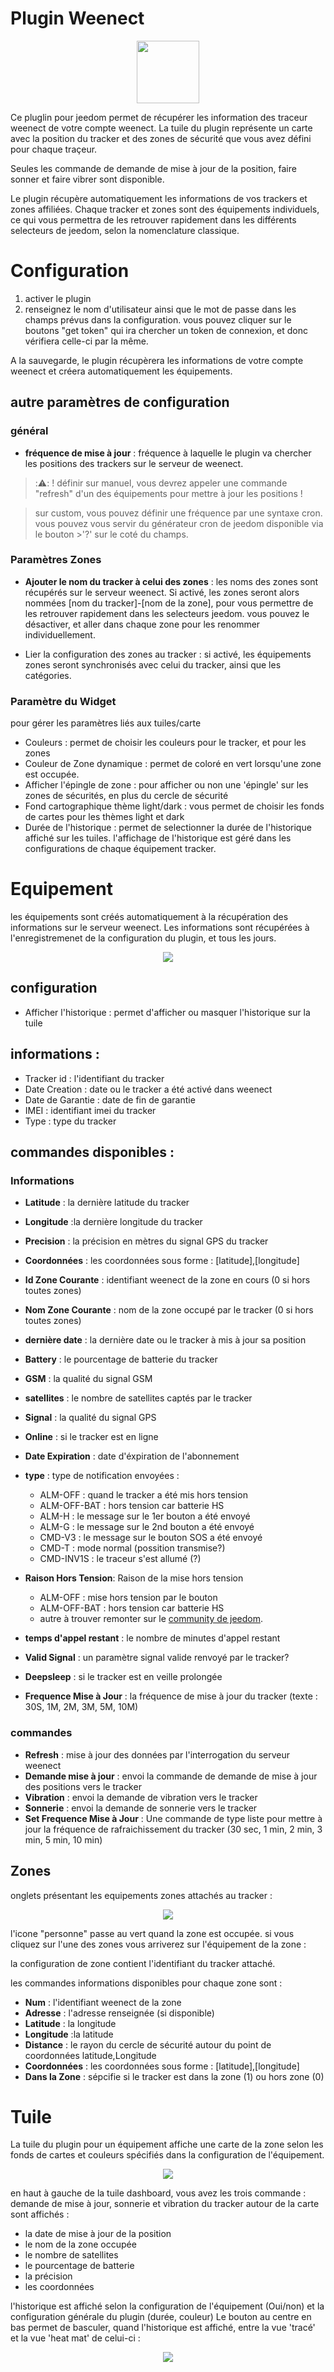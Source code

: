# Plugin Weenect
<p align="center">
  <img width="100" src="/plugin_info/weenect_icon.png">
</p>

Ce pluglin pour jeedom permet de récupérer les information des traceur weenect de votre compte weenect.
La tuile du plugin représente un carte avec la position du tracker et des zones de sécurité que vous avez défini pour chaque traçeur.

Seules les commande de demande de mise à jour de la position, faire sonner et faire vibrer sont disponible.

Le plugin récupère automatiquement les informations de vos trackers et zones affiliées. Chaque tracker et zones sont des équipements individuels, ce qui vous permettra de les retrouver rapidement dans les différents selecteurs de jeedom, selon la nomenclature classique.

# Configuration
  
  1. activer le plugin
  2. renseignez le nom d'utilisateur  ainsi que le mot de passe dans les champs prévus dans la configuration.
  vous pouvez cliquer sur le boutons "get token" qui ira chercher un token de connexion, et donc vérifiera celle-ci par la même.

  A la sauvegarde, le plugin récupèrera les informations de votre compte weenect et créera automatiquement les équipements.

## autre paramètres de configuration

### général 
* __fréquence de mise à jour__ : fréquence à laquelle le plugin va chercher les positions des trackers sur le serveur de weenect.
> ::warning:: ! définir sur manuel, vous devrez appeler une commande "refresh" d'un des équipements pour mettre à jour les positions !

>sur custom, vous pouvez définir une fréquence par une syntaxe cron. vous pouvez vous servir du générateur cron de jeedom disponible via le bouton >'?' sur le coté du champs.

### Paramètres Zones
* __Ajouter le nom du tracker à celui des zones__ : les noms des zones sont récupérés sur le serveur weenect. Si activé, les zones seront alors nommées [nom du tracker]-[nom de la zone], pour vous permettre de les retrouver rapidement dans les selecteurs jeedom. vous pouvez le désactiver, et aller dans chaque zone pour les renommer individuellement.

* Lier la configuration des zones au tracker  : si activé, les équipements zones seront synchronisés avec celui du tracker, ainsi que les catégories.

### Paramètre du Widget
pour gérer les paramètres liés aux tuiles/carte 

* Couleurs : permet de choisir les couleurs pour le tracker, et pour les zones
* Couleur de Zone dynamique : permet de coloré en vert lorsqu'une zone est occupée.
* Afficher l'épingle de zone : pour afficher ou non une 'épingle' sur les zones de sécurités, en plus du cercle de sécurité
* Fond cartographique thème light/dark : vous permet de choisir les fonds de cartes pour les thèmes light et dark
* Durée de l'historique : permet de selectionner la durée de l'historique affiché sur les tuiles. l'affichage de l'historique est géré dans les configurations de chaque équipement tracker.

# Equipement
les équipements sont créés automatiquement à la récupération des informations sur le serveur weenect.
Les informations sont récupérées à l'enregistremenet de la configuration du plugin, et tous les jours.

<p align="center">
  <img src="/docs/imgs/equipement.png">
</p>

## configuration 
* Afficher l'historique : permet d'afficher ou masquer l'historique sur la tuile

## informations : 
* Tracker id : l'identifiant du tracker 
* Date Creation : date ou le tracker a été activé dans weenect
* Date de Garantie : date de fin de garantie
* IMEI : identifiant imei du tracker
* Type : type du tracker 

## commandes disponibles : 
### Informations
* __Latitude__ : la dernière latitude du tracker
* __Longitude__ :la dernière longitude  du tracker
* __Precision__ : la précision en mètres du signal GPS du tracker
* __Coordonnées__ : les coordonnées sous forme : [latitude],[longitude]

* __Id Zone Courante__ : identifiant weenect de la zone en cours (0 si hors toutes zones)
* __Nom Zone Courante__ : nom de la zone occupé par le tracker (0 si hors toutes zones)


* __dernière date__ : la dernière date ou le tracker à mis à jour sa position

* __Battery__ : le pourcentage de batterie du tracker
* __GSM__ : la qualité du signal GSM
* __satellites__ : le nombre de satellites captés par le tracker
* __Signal__ : la qualité du signal GPS 
* __Online__ : si le tracker est en ligne

* __Date Expiration__ : date d'éxpiration de l'abonnement

* __type__ : type de notification envoyées : 
   * ALM-OFF : quand le tracker a été mis hors tension
   * ALM-OFF-BAT : hors tension car batterie HS
   * ALM-H : le message sur le 1er bouton a été envoyé
   * ALM-G : le message sur le 2nd bouton a été envoyé
   * CMD-V3 : le message sur le bouton SOS a été envoyé
   * CMD-T : mode normal (possition transmise?)
   * CMD-INV1S : le traceur s'est allumé (?)

* __Raison Hors Tension__: Raison de la mise hors tension 
   * ALM-OFF : mise hors tension par le bouton
   * ALM-OFF-BAT : hors tension car batterie HS
   * autre à trouver remonter sur le [community de jeedom](https://community.jeedom.com/).

* __temps d'appel restant__ : le nombre de minutes d'appel restant
* __Valid Signal__ : un paramètre signal valide renvoyé par le tracker? 
* __Deepsleep__ : si le tracker est en veille prolongée
* __Frequence Mise à Jour__ : la fréquence de mise à jour du tracker (texte : 30S, 1M, 2M, 3M, 5M, 10M)

### commandes

* __Refresh__ : mise à jour des données par l'interrogation du serveur weenect
* __Demande mise à jour__ : envoi la commande de demande de mise à jour des positions vers le tracker
* __Vibration__ : envoi la demande de vibration vers le tracker
* __Sonnerie__ : envoi la demande de sonnerie vers le tracker
* __Set Frequence Mise à Jour__ : Une commande de type liste pour mettre à jour la fréquence de rafraichissement du tracker (30 sec, 1 min, 2 min, 3 min, 5 min, 10 min) 

## Zones 
onglets présentant les equipements zones attachés au tracker : 
<p align="center">
  <img src="/docs/imgs/zone_tab.png">
</p>
l'icone "personne" passe au vert quand la zone est occupée.
si vous cliquez sur l'une des zones vous arriverez sur l'équipement de la zone : 

la configuration de zone contient l'identifiant du tracker attaché. 

les commandes informations disponibles pour chaque zone sont : 

* __Num__ : l'identifiant weenect de la zone
* __Adresse__ : l'adresse renseignée (si disponible)
* __Latitude__ : la longitude 
* __Longitude__ :la latitude 
* __Distance__ : le rayon du cercle de sécurité autour du point de coordonnées latitude,Longitude
* __Coordonnées__ : les coordonnées sous forme : [latitude],[longitude]
* __Dans la Zone__ : sépcifie si le tracker est dans la zone (1) ou hors zone (0)


# Tuile 

La tuile du plugin pour un équipement affiche une carte de la zone selon les fonds de cartes et couleurs spécifiés dans la configuration de l'équipement.

<p align="center">
  <img src="/docs/imgs/tile.png">
</p>

en haut à gauche de la tuile dashboard, vous avez les trois commande : demande de mise à jour, sonnerie et vibration du tracker
autour de la carte sont affichés : 
* la date de mise à jour de la position
* le nom de la zone occupée
* le nombre de satellites
* le pourcentage de batterie
* la précision
* les coordonnées

l'historique est affiché selon la configuration de l'équipement (Oui/non) et la configuration générale du plugin (durée, couleur)
Le bouton au centre en bas permet de basculer, quand l'historique est affiché, entre la vue 'tracé' et la vue 'heat mat' de celui-ci :
<p align="center">
  <img src="/docs/imgs/tile_heat.png">
</p>



